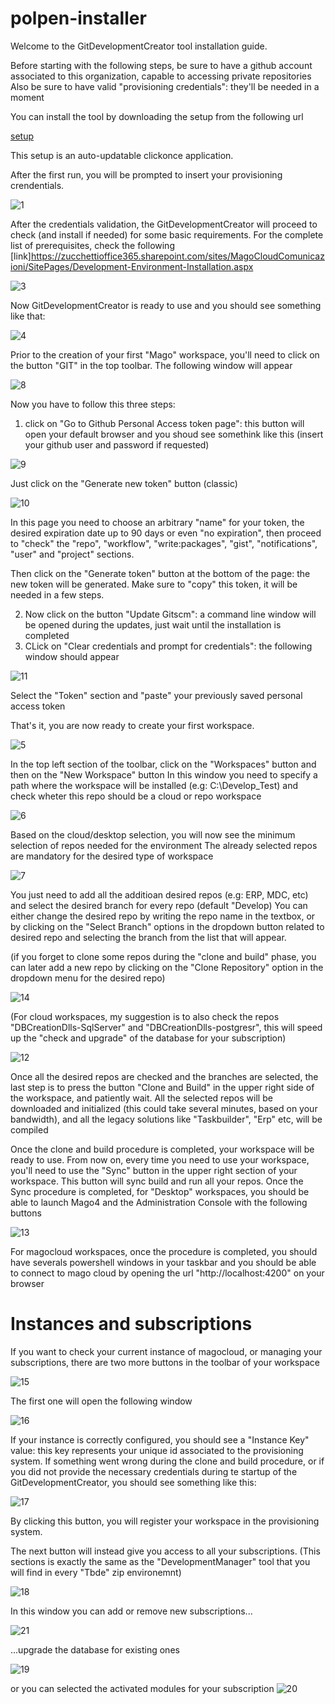 # polpen-installer
Welcome to the GitDevelopmentCreator tool installation guide.

Before starting with the following steps, be sure to have a github account associated to this organization, capable to accessing private repositories
Also be sure to have valid "provisioning credentials": they'll be needed in a moment

You can install the tool by downloading the setup from the following url


[setup]((https://raw.githubusercontent.com/Microarea/polpen-installer/gh-pages/Installer/setup.exe))

This setup is an auto-updatable clickonce application.

After the first run, you will be prompted to insert your provisioning crendentials.

![1](https://user-images.githubusercontent.com/23628484/203728119-f4936d3b-e09c-4d74-a37f-001131be3173.PNG)

After the credentials validation, the GitDevelopmentCreator will proceed to check (and install if needed) for some basic requirements.
For the complete list of prerequisites, check the following [link]https://zucchettioffice365.sharepoint.com/sites/MagoCloudComunicazioni/SitePages/Development-Environment-Installation.aspx

![3](https://user-images.githubusercontent.com/23628484/203728133-b8cf1c9c-9de9-494a-8846-0a5506f64798.PNG)

Now GitDevelopmentCreator is ready to use and you should see something like that:

![4](https://user-images.githubusercontent.com/23628484/203728144-9e393acb-bc15-477c-91b4-2c2d726a5f9f.PNG)

Prior to the creation of your first "Mago" workspace, you'll need to click on the button "GIT" in the top toolbar.
The following window will appear

![8](https://user-images.githubusercontent.com/23628484/203751070-8ee1356b-3419-4b33-91a0-92b9e05f8187.PNG)

Now you have to follow this three steps: 
1) click on "Go to Github Personal Access token page": 
   this button will open your default browser and you shoud see somethink like this (insert your github user and password if requested)

![9](https://user-images.githubusercontent.com/23628484/203752246-77ab04f1-98b2-4359-ba1b-f6c074212c96.PNG)

Just click on the "Generate new token" button (classic)
   
![10](https://user-images.githubusercontent.com/23628484/203752752-701fcb9c-30f5-4af5-af68-6d2ba50c7240.PNG)

In this page you need to choose an arbitrary "name" for your token, the desired expiration date up to 90 days or even "no expiration", then proceed to  "check" the "repo", "workflow", "write:packages", "gist", "notifications", "user" and "project" sections.

Then click on the "Generate token" button at the bottom of the page: the new token will be generated.
Make sure to "copy" this token, it will be needed in a few steps.

2) Now click on the button "Update Gitscm": a command line window will be opened during the updates, just wait until the installation is completed
3) CLick on "Clear credentials and prompt for credentials": the following window should appear

 ![11](https://user-images.githubusercontent.com/23628484/203757141-83483b35-ad62-4c07-86c3-1eecbe59d4c6.PNG)

Select the "Token" section and "paste" your previously saved personal access token

That's it, you are now ready to create your first workspace.

![5](https://user-images.githubusercontent.com/23628484/203728151-f32e6447-04e3-4b4f-90ab-e953aed7d516.PNG)

In the top left section of the toolbar, click on the "Workspaces" button and then on the "New Workspace" button
In this window you need to specify a path where the workspace will be installed (e.g: C:\Develop_Test) and check wheter this repo should be a cloud or repo workspace

![6](https://user-images.githubusercontent.com/23628484/203728153-a71e7ba0-342a-4090-8ce0-015c1983a551.PNG)

Based on the cloud/desktop selection, you will now see the minimum selection of repos needed for the environment
The already selected repos are mandatory for the desired type of workspace

![7](https://user-images.githubusercontent.com/23628484/203728160-a67b52a5-dac2-4dd8-919d-2d847b846410.PNG)

You just need to add all the additioan desired repos (e.g: ERP, MDC, etc) and select the desired branch for every repo (default "Develop)
You can either change the desired repo by writing the repo name in the textbox, or by clicking on the "Select Branch" options in the dropdown button related to desired repo and selecting the branch from the list that will appear.

(if you forget to clone some repos during the "clone and build" phase, you can later add a new repo by clicking on the "Clone Repository" option in the dropdown menu for the desired repo)

![14](https://user-images.githubusercontent.com/23628484/203764119-ae8c4973-fa12-49d8-be69-497b220ba279.png)

(For cloud workspaces, my suggestion is to also check the repos "DBCreationDlls-SqlServer" and "DBCreationDlls-postgresr", this will speed up the "check and upgrade" of the database for your subscription)

![12](https://user-images.githubusercontent.com/23628484/203759425-749f5f13-f5c1-4c5a-8a26-db43bb2d714c.png)

Once all the desired repos are checked and the branches are selected, the last step is to press the button "Clone and Build" in the upper right side of the workspace, and patiently wait.
All the selected repos will be downloaded and initialized (this could take several minutes, based on your bandwidth), and all the legacy solutions like "Taskbuilder", "Erp" etc, will be compiled

Once the clone and build procedure is completed, your workspace will be ready to use.
From now on, every time you need to use your workspace, you'll need to use the "Sync" button in the upper right section of your workspace. This button will sync build and run all your repos.
Once the Sync procedure is completed, for "Desktop" workspaces, you should be able to launch Mago4 and the Administration Console  with the following buttons

![13](https://user-images.githubusercontent.com/23628484/203763184-916a063e-dbed-4db0-a5ac-eeb099d0f9e4.PNG)

For magocloud workspaces, once the procedure is completed, you should have severals powershell windows in your taskbar and you should be able to connect to mago cloud by opening the url "http://localhost:4200" on your browser

# Instances and subscriptions

If you want to check your current instance of magocloud, or managing your subscriptions, there are two more buttons in the toolbar of your workspace

![15](https://user-images.githubusercontent.com/23628484/203765293-eb0a0541-8010-41b9-b190-93c6f7bfe713.PNG)

The first one will open the following window

![16](https://user-images.githubusercontent.com/23628484/203765758-8df14128-5beb-4af2-9e18-adcbb194aa13.PNG)

If your instance is correctly configured, you should see a "Instance Key" value: this key represents your unique id associated to the provisioning system.
If something went wrong during the clone and build procedure, or if you did not provide the necessary credentials during te startup of the GitDevelopmentCreator, you should see something like this:

![17](https://user-images.githubusercontent.com/23628484/203766814-3030b7db-6f68-4a33-aa62-659705c58dda.PNG)

By clicking this button, you will register your workspace in the provisioning system.

The next button will instead give you access to all your subscriptions.
(This sections is exactly the same as the "DevelopmentManager" tool that you will find in every "Tbde" zip environemnt)

![18](https://user-images.githubusercontent.com/23628484/203767700-9b93583b-8cb9-4ea3-9b05-3d4033011e3f.PNG)

In this window you can add or remove new subscriptions...

![21](https://user-images.githubusercontent.com/23628484/203770469-a07e52b3-f0e8-45d8-a79c-84167d79daa7.PNG)

...upgrade the database for existing ones

![19](https://user-images.githubusercontent.com/23628484/203769852-656fd9dd-6d77-477e-ae65-64731807018e.png)

or you can selected the activated modules for your subscription
![20](https://user-images.githubusercontent.com/23628484/203770246-e8a6c960-d755-40e9-8d79-17e775f8e425.PNG)
